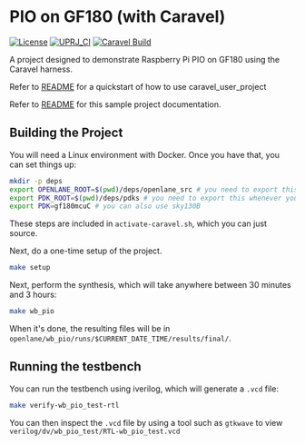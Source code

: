 # PIO on GF180 (with Caravel)

[![License](https://img.shields.io/badge/License-Apache%202.0-blue.svg)](https://opensource.org/licenses/Apache-2.0) [![UPRJ_CI](https://github.com/efabless/caravel_project_example/actions/workflows/user_project_ci.yml/badge.svg)](https://github.com/efabless/caravel_project_example/actions/workflows/user_project_ci.yml) [![Caravel Build](https://github.com/efabless/caravel_project_example/actions/workflows/caravel_build.yml/badge.svg)](https://github.com/efabless/caravel_project_example/actions/workflows/caravel_build.yml)

A project designed to demonstrate Raspberry Pi PIO on GF180 using the Caravel harness.

Refer to [README](docs/source/index.rst#section-quickstart) for a quickstart of how to use caravel_user_project

Refer to [README](docs/source/index.rst) for this sample project documentation. 

## Building the Project

You will need a Linux environment with Docker. Once you have that, you can set things up:

```sh
mkdir -p deps
export OPENLANE_ROOT=$(pwd)/deps/openlane_src # you need to export this whenever you start a new shell
export PDK_ROOT=$(pwd)/deps/pdks # you need to export this whenever you start a new shell
export PDK=gf180mcuC # you can also use sky130B
```

These steps are included in `activate-caravel.sh`, which you can just source.

Next, do a one-time setup of the project.

```sh
make setup
```

Next, perform the synthesis, which will take anywhere between 30 minutes and 3 hours:

```sh
make wb_pio
```

When it's done, the resulting files will be in `openlane/wb_pio/runs/$CURRENT_DATE_TIME/results/final/`.

## Running the testbench

You can run the testbench using iverilog, which will generate a `.vcd` file:

```sh
make verify-wb_pio_test-rtl
```

You can then inspect the `.vcd` file by using a tool such as `gtkwave` to view `verilog/dv/wb_pio_test/RTL-wb_pio_test.vcd`
